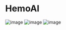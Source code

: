 # HemoAI

![image](https://github.com/user-attachments/assets/9027420f-a58e-4e01-abe8-e4c676328183)
![image](https://github.com/user-attachments/assets/fc296a52-cc3c-43aa-bf98-819610444f90)
![image](https://github.com/user-attachments/assets/a375c8b8-27f4-4e15-a33a-53a4d2431daa)
